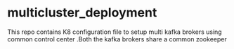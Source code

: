 # multicluster_deployment
This repo contains K8 configuration file to setup multi kafka brokers using common control center .Both the kafka brokers share a common zookeeper
